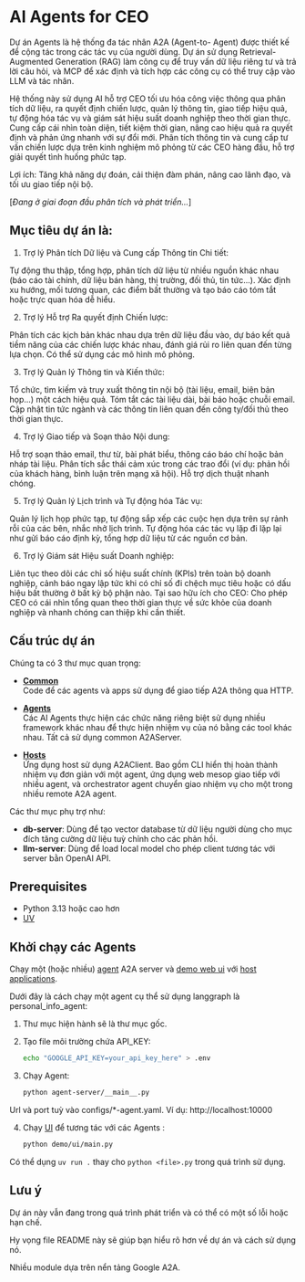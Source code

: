 # AI Agents for CEO

Dự án Agents là hệ thống đa tác nhân A2A (Agent-to- Agent) được thiết kế để cộng tác trong các tác vụ của người dùng. Dự án sử dụng Retrieval- Augmented Generation (RAG) làm công cụ để truy vấn dữ liệu riêng tư và trả lời câu hỏi, và MCP để xác định và tích hợp các công cụ có thể truy cập vào LLM và tác nhân.

Hệ thống này sử dụng AI hỗ trợ CEO tối ưu hóa công việc thông qua phân tích dữ liệu, ra quyết định chiến lược, quản lý thông tin, giao tiếp hiệu quả, tự động hóa tác vụ và giám sát hiệu suất doanh nghiệp theo thời gian thực. Cung cấp cái nhìn toàn diện, tiết kiệm thời gian, nâng cao hiệu quả ra quyết định và phản ứng nhanh với sự đổi mới. Phân tích thông tin và cung cấp tư vấn chiến lược dựa trên kinh nghiệm mô phỏng từ các CEO hàng đầu, hỗ trợ giải quyết tình huống phức tạp.

Lợi ích: Tăng khả năng dự đoán, cải thiện đàm phán, nâng cao lãnh đạo, và tối ưu giao tiếp nội bộ.

[*Đang ở giai đoạn đầu phân tích và phát triển...*]

## Mục tiêu dự án là:
1. Trợ lý Phân tích Dữ liệu và Cung cấp Thông tin Chi tiết:

Tự động thu thập, tổng hợp, phân tích dữ liệu từ nhiều nguồn khác nhau (báo cáo tài chính, dữ liệu bán hàng, thị trường, đối thủ, tin tức...). Xác định xu hướng, mối tương quan, các điểm bất thường và tạo báo cáo tóm tắt hoặc trực quan hóa dễ hiểu.

2. Trợ lý Hỗ trợ Ra quyết định Chiến lược:

Phân tích các kịch bản khác nhau dựa trên dữ liệu đầu vào, dự báo kết quả tiềm năng của các chiến lược khác nhau, đánh giá rủi ro liên quan đến từng lựa chọn. Có thể sử dụng các mô hình mô phỏng.

3. Trợ lý Quản lý Thông tin và Kiến thức:

Tổ chức, tìm kiếm và truy xuất thông tin nội bộ (tài liệu, email, biên bản họp...) một cách hiệu quả. Tóm tắt các tài liệu dài, bài báo hoặc chuỗi email. Cập nhật tin tức ngành và các thông tin liên quan đến công ty/đối thủ theo thời gian thực.

4. Trợ lý Giao tiếp và Soạn thảo Nội dung:

Hỗ trợ soạn thảo email, thư từ, bài phát biểu, thông cáo báo chí hoặc bản nháp tài liệu. Phân tích sắc thái cảm xúc trong các trao đổi (ví dụ: phản hồi của khách hàng, bình luận trên mạng xã hội). Hỗ trợ dịch thuật nhanh chóng.

5. Trợ lý Quản lý Lịch trình và Tự động hóa Tác vụ:

Quản lý lịch họp phức tạp, tự động sắp xếp các cuộc hẹn dựa trên sự rảnh rỗi của các bên, nhắc nhở lịch trình. Tự động hóa các tác vụ lặp đi lặp lại như gửi báo cáo định kỳ, tổng hợp dữ liệu từ các nguồn cơ bản.

6. Trợ lý Giám sát Hiệu suất Doanh nghiệp:

Liên tục theo dõi các chỉ số hiệu suất chính (KPIs) trên toàn bộ doanh nghiệp, cảnh báo ngay lập tức khi có chỉ số đi chệch mục tiêu hoặc có dấu hiệu bất thường ở bất kỳ bộ phận nào.
Tại sao hữu ích cho CEO: Cho phép CEO có cái nhìn tổng quan theo thời gian thực về sức khỏe của doanh nghiệp và nhanh chóng can thiệp khi cần thiết.

## Cấu trúc dự án
Chúng ta có 3 thư mục quan trọng:

* [**Common**](/common)  
Code để các agents và apps sử dụng để giao tiếp A2A thông qua HTTP.

* [**Agents**](/agents/README.md)  
Các AI Agents thực hiện các chức năng riêng biệt sử dụng nhiều framework khác nhau để thực hiện nhiệm vụ của nó bằng các tool khác nhau. Tất cả sử dụng common A2AServer.

* [**Hosts**](/hosts/README.md)  
Ứng dụng host sử dụng A2AClient. Bao gồm CLI hiển thị hoàn thành nhiệm vụ đơn giản với một agent, ứng dụng web mesop giao tiếp với nhiều agent, và orchestrator agent chuyển giao nhiệm vụ cho một trong nhiều remote A2A agent.

Các thư mục phụ trợ như:

- **db-server**: Dùng để tạo vector database từ dữ liệu người dùng cho mục đích tăng cường dữ liệu tuỳ chỉnh cho các phản hồi.
- **llm-server**: Dùng để load local model cho phép client tương tác với server bằn OpenAI API.

## Prerequisites

- Python 3.13 hoặc cao hơn
- [UV](https://docs.astral.sh/uv/)

## Khởi chạy các Agents

Chạy một (hoặc nhiều) [agent](/agents/README.md) A2A server và [demo web ui](/demo/README.md) với [host applications](/hosts/README.md). 

Dưới đây là cách chạy một agent cụ thể sử dụng langgraph là personal_info_agent:

1. Thư mục hiện hành sẽ là thư mục gốc.

2. Tạo file môi trường chứa API_KEY:

   ```bash
   echo "GOOGLE_API_KEY=your_api_key_here" > .env
   ```

3. Chạy Agent:

   ```bash
   python agent-server/__main__.py
   ```

  Url và port tuỳ vào configs/*-agent.yaml. Ví dụ: http://localhost:10000

4. Chạy [UI](/demo/README.md) để tương tác với các Agents :

   ```bash
   python demo/ui/main.py
   ```

Có thể dụng `uv run .` thay cho `python <file>.py` trong quá trình sử dụng.


## Lưu ý

Dự án này vẫn đang trong quá trình phát triển và có thể có một số lỗi hoặc hạn chế.

Hy vọng file README này sẽ giúp bạn hiểu rõ hơn về dự án và cách sử dụng nó.

Nhiều module dựa trên nển tảng Google A2A.